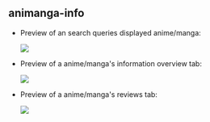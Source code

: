 ## animanga-info

- Preview of an search queries displayed anime/manga:
  <p float="left">
      <img src="https://i.gyazo.com/9250d01751dff8a0a3131b2a7f580449.jpg">
    </p>

- Preview of a anime/manga's information overview tab:
  <p float="left">
      <img src="https://i.gyazo.com/455638bc088d5f17884cab3c71bced3e.png">
    </p>

- Preview of a anime/manga's reviews tab:
  <p float="left">
      <img src="https://i.gyazo.com/1a3a4f80a4d9b66bdb64e49e3855999d.png">
    </p>
